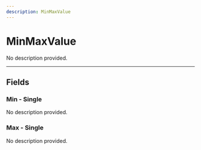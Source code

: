 ```yaml
---
description: MinMaxValue
---
```


# MinMaxValue

No description provided.

***

## Fields

### Min - Single

No description provided.

### Max - Single

No description provided.
